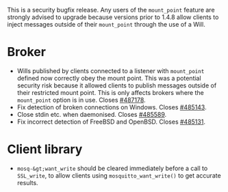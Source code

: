 <!--
.. title: Version 1.4.8 released
.. slug: version-1-4-8-released
.. date: 2016-02-14 19:15:33
.. tags:
.. category:
.. link:
.. description:
.. type: text
-->

This is a security bugfix release. Any users of the `mount_point` feature are
strongly advised to upgrade because versions prior to 1.4.8 allow clients to
inject messages outside of their `mount_point` through the use of a Will.

# Broker

 * Wills published by clients connected to a listener with `mount_point` defined
   now correctly obey the mount point. This was a potential security risk
   because it allowed clients to publish messages outside of their restricted
   mount point. This is only affects brokers where the `mount_point` option is in
   use. Closes [#487178].
 * Fix detection of broken connections on Windows. Closes [#485143].
 * Close stdin etc. when daemonised. Closes [#485589].
 * Fix incorrect detection of FreeBSD and OpenBSD. Closes [#485131].

# Client library

 * `mosq-&gt;want_write` should be cleared immediately before a call to
   `SSL_write`, to allow clients using `mosquitto_want_write()` to get accurate
   results.

[#487178]: https://bugs.eclipse.org/bugs/show_bug.cgi?id=487178
[#485143]: https://bugs.eclipse.org/bugs/show_bug.cgi?id=485143
[#485589]: https://bugs.eclipse.org/bugs/show_bug.cgi?id=485589
[#485131]: https://bugs.eclipse.org/bugs/show_bug.cgi?id=485131
